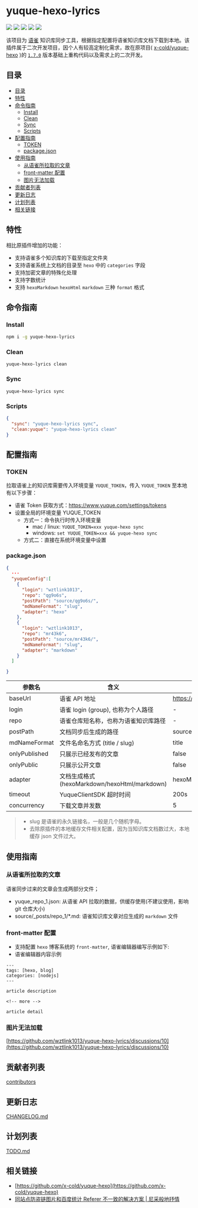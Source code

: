 # yuque-hexo-lyrics

[![](https://img.shields.io/github/package-json/v/wztlink1013/yuque-hexo-lyrics)](https://img.shields.io/github/package-json/v/wztlink1013/yuque-hexo-lyrics) [![](https://github.com/wztlink1013/yuque-hexo-lyrics/actions/workflows/ci.yml/badge.svg)](https://github.com/wztlink1013/yuque-hexo-lyrics/actions/workflows/ci.yml/badge.svg) [![](https://img.shields.io/npm/dt/yuque-hexo-lyrics)](https://www.npmjs.com/package/yuque-hexo-lyrics) [![](https://img.shields.io/badge/powered%20by-wztlink1013-orange)](https://github.com/wztlink1013/yuque-hexo-lyrics) [![](https://img.shields.io/badge/license-MIT-blue.svg)](./LICENSE)

该项目为 [语雀](https://www.yuque.com/) 知识库同步工具，根据指定配置将语雀知识库文档下载到本地。该插件属于二次开发项目，因个人有较高定制化需求，故在原项目( [x-cold/yuque-hexo](https://github.com/x-cold/yuque-hexo) )的 [`1.7.0`](https://www.npmjs.com/package/yuque-hexo/v/1.7.0) 版本基础上重构代码以及需求上的二次开发。

## 目录

- [目录](#目录)
- [特性](#特性)
- [命令指南](#命令指南)
  - [Install](#Install)
  - [Clean](#Clean)
  - [Sync](#Sync)
  - [Scripts](#Scripts)
- [配置指南](#配置指南)
  - [TOKEN](#TOKEN)
  - [package.json](#package.json)
- [使用指南](#使用指南)
  - [从语雀所拉取的文章](#从语雀所拉取的文章)
  - [front-matter 配置](#front-matter配置)
  - [图片无法加载](#图片无法加载)
- [贡献者列表](#贡献者列表)
- [更新日志](#更新日志)
- [计划列表](#计划列表)
- [相关链接](#相关链接)

## 特性

相比原插件增加的功能：

- 支持语雀多个知识库的下载至指定文件夹
- 支持语雀系统上文档的目录至 `hexo` 中的 `categories` 字段
- 支持加密文章的特殊化处理
- 支持字数统计
- 支持 `hexoMarkdown` `hexoHtml` `markdown` 三种 `format` 格式

## 命令指南

### Install

```bash
npm i -g yuque-hexo-lyrics
```

### Clean

```
yuque-hexo-lyrics clean
```

### Sync

```
yuque-hexo-lyrics sync
```

### Scripts

```json
{
  "sync": "yuque-hexo-lyrics sync",
  "clean:yuque": "yuque-hexo-lyrics clean"
}
```

## 配置指南

### TOKEN

拉取语雀上的知识库需要传入环境变量 `YUQUE_TOKEN`，传入 `YUQUE_TOKEN` 至本地有以下步骤：

- 语雀 Token 获取方式：https://www.yuque.com/settings/tokens
- 设置全局的环境变量 YUQUE_TOKEN
  - 方式一：命令执行时传入环境变量
    - mac / linux: `YUQUE_TOKEN=xxx yuque-hexo sync`
    - windows: `set YUQUE_TOKEN=xxx && yuque-hexo sync`
  - 方式二：直接在系统环境变量中设置

### package.json

```json
{
  ···
  "yuqueConfig":[
    {
      "login": "wztlink1013",
      "repo": "qg9o6s",
      "postPath": "source/qg9o6s/",
      "mdNameFormat": "slug",
      "adapter": "hexo"
    },
    {
      "login": "wztlink1013",
      "repo": "mr43k6",
      "postPath": "source/mr43k6/",
      "mdNameFormat": "slug",
      "adapter": "markdown"
    }
  ]

}
```

| 参数名 | 含义 | 默认值 |
| --- | --- | --- |
| baseUrl | 语雀 API 地址 | https://www.yuque.com/api/v2/ |
| login | 语雀 login (group), 也称为个人路径 | - |
| repo | 语雀仓库短名称，也称为语雀知识库路径 | - |
| postPath | 文档同步后生成的路径 | source/yuque |
| mdNameFormat | 文件名命名方式 (title / slug) | title |
| onlyPublished | 只展示已经发布的文章 | false |
| onlyPublic | 只展示公开文章 | false |
| adapter | 文档生成格式 (hexoMarkdown/hexoHtml/markdown) | hexoMarkdown |
| timeout | YuqueClientSDK 超时时间 | 200s |
| concurrency | 下载文章并发数 | 5 |

> - slug 是语雀的永久链接名，一般是几个随机字母。
> - 去除原插件的本地缓存文件相关配置，因为当知识库文档数过大，本地缓存 json 文件过大。

## 使用指南

### 从语雀所拉取的文章

语雀同步过来的文章会生成两部分文件；

- yuque_repo_1.json: 从语雀 API 拉取的数据，供缓存使用(不建议使用，影响 git 仓库大小)
- source/\_posts/repo_1/\*.md: 语雀知识库文章对应生成的 `markdown` 文件

### front-matter 配置

- 支持配置 `hexo` 博客系统的 `front-matter`, 语雀编辑器编写示例如下:
- 语雀编辑器内容示例

```
---
tags: [hexo, blog]
categories: [nodejs]
---

article description

<!-- more -->

article detail
```

### 图片无法加载

[https://github.com/wztlink1013/yuque-hexo-lyrics/discussions/10](https://github.com/wztlink1013/yuque-hexo-lyrics/discussions/10)

## 贡献者列表

[contributors](https://github.com/wztlink1013/yuque-hexo-lyrics/graphs/contributors)

## 更新日志

[CHANGELOG.md](./CHANGELOG.md)

## 计划列表

[TODO.md](./TODO.md)

## 相关链接

- [https://github.com/x-cold/yuque-hexo](https://github.com/x-cold/yuque-hexo)
- [同站点防盗链图片和百度统计 Referer 不一致的解决方案 | 尼采般地抒情](https://www.wztlink1013.com/blog/ugwagn/)
